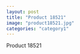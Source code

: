 ```yaml
---
layout: post
title: "Product 18521"
image: "product18521.jpg"
categories: "category1"
---
```

Product 18521
